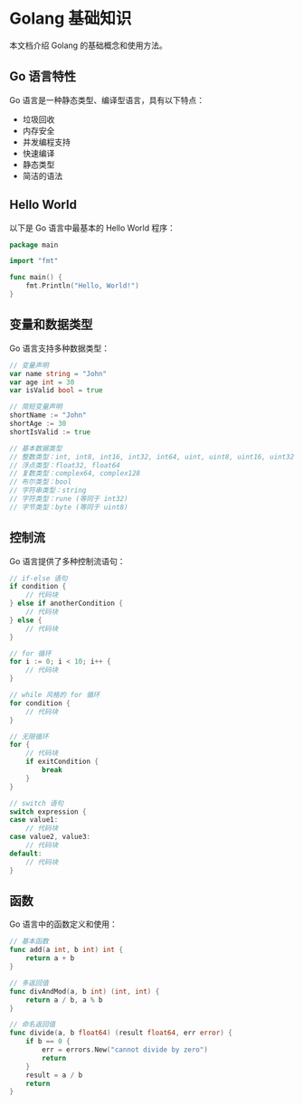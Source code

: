 # Golang 基础知识

本文档介绍 Golang 的基础概念和使用方法。

## Go 语言特性

Go 语言是一种静态类型、编译型语言，具有以下特点：

- 垃圾回收
- 内存安全
- 并发编程支持
- 快速编译
- 静态类型
- 简洁的语法

## Hello World

以下是 Go 语言中最基本的 Hello World 程序：

```go
package main

import "fmt"

func main() {
    fmt.Println("Hello, World!")
}
```

## 变量和数据类型

Go 语言支持多种数据类型：

```go
// 变量声明
var name string = "John"
var age int = 30
var isValid bool = true

// 简短变量声明
shortName := "John"
shortAge := 30
shortIsValid := true

// 基本数据类型
// 整数类型：int, int8, int16, int32, int64, uint, uint8, uint16, uint32, uint64
// 浮点类型：float32, float64
// 复数类型：complex64, complex128
// 布尔类型：bool
// 字符串类型：string
// 字符类型：rune (等同于 int32)
// 字节类型：byte (等同于 uint8)
```

## 控制流

Go 语言提供了多种控制流语句：

```go
// if-else 语句
if condition {
    // 代码块
} else if anotherCondition {
    // 代码块
} else {
    // 代码块
}

// for 循环
for i := 0; i < 10; i++ {
    // 代码块
}

// while 风格的 for 循环
for condition {
    // 代码块
}

// 无限循环
for {
    // 代码块
    if exitCondition {
        break
    }
}

// switch 语句
switch expression {
case value1:
    // 代码块
case value2, value3:
    // 代码块
default:
    // 代码块
}
```

## 函数

Go 语言中的函数定义和使用：

```go
// 基本函数
func add(a int, b int) int {
    return a + b
}

// 多返回值
func divAndMod(a, b int) (int, int) {
    return a / b, a % b
}

// 命名返回值
func divide(a, b float64) (result float64, err error) {
    if b == 0 {
        err = errors.New("cannot divide by zero")
        return
    }
    result = a / b
    return
}
``` 